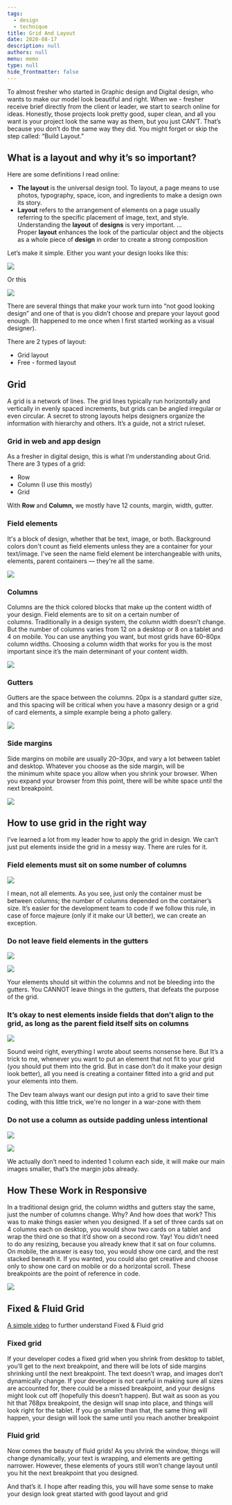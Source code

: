 ```yaml
---
tags: 
  - design
  - technique
title: Grid And Layout
date: 2020-08-17
description: null
authors: null
menu: memo
type: null
hide_frontmatter: false
---
```


To almost fresher who started in Graphic design and Digital design, who wants to make our model look beautiful and right. When we - fresher receive brief directly from the client or leader, we start to search online for ideas. Honestly, those projects look pretty good, super clean, and all you want is your project look the same way as them, but you just CAN’T. That’s because you don’t do the same way they did. You might forget or skip the step called: “Build Layout.”

## What is a layout and why it’s so important?
Here are some definitions I read online:
* **The layout** is the universal design tool. To layout, a page means to use photos, typography, space, icon, and ingredients to make a design own its story.
* **Layout** refers to the arrangement of elements on a page usually referring to the specific placement of image, text, and style. Understanding the **layout** of **designs** is very important. ... Proper **layout** enhances the look of the particular object and the objects as a whole piece of **design** in order to create a strong composition

Let’s make it simple. Either you want your design looks like this:

![](assets/grid-and-layout_3bdce6d13717bd0834f92c4a79970069_md5.webp)

Or this

![](assets/grid-and-layout_36c8e99a111f6eed2d177b9b0eb8228f_md5.webp)

There are several things that make your work turn into “not good looking design” and one of that is you didn’t choose and prepare your layout good enough. (It happened to me once when I first started working as a visual designer).

There are 2 types of layout:
* Grid layout
* Free - formed layout

## Grid
A grid is a network of lines. The grid lines typically run horizontally and vertically in evenly spaced increments, but grids can be angled irregular or even circular. A secret to strong layouts helps designers organize the information with hierarchy and others. It’s a guide, not a strict ruleset.

### Grid in web and app design
As a fresher in digital design, this is what I’m understanding about Grid. There are 3 types of a grid:
* Row
* Column (I use this mostly)
* Grid

With **Row** and **Column,** we mostly have 12 counts, margin, width, gutter.

### Field elements
It's a block of design, whether that be text, image, or both. Background colors don't count as field elements unless they are a container for your text/image. I've seen the name field element be interchangeable with units, elements, parent containers — they're all the same.

![](assets/grid-and-layout_1d7ff36ad43140f04c22a1344327120a_md5.webp)

### Columns
Columns are the thick colored blocks that make up the content width of your design. Field elements are to sit on a certain number of columns. Traditionally in a design system, the column width doesn’t change. But the number of columns varies from 12 on a desktop or 8 on a tablet and 4 on mobile. You can use anything you want, but most grids have 60–80px column widths. Choosing a column width that works for you is the most important since it’s the main determinant of your content width.

![](assets/grid-and-layout_910a469e5bc586180f41f88680bba4bd_md5.webp)

### Gutters
Gutters are the space between the columns. 20px is a standard gutter size, and this spacing will be critical when you have a masonry design or a grid of card elements, a simple example being a photo gallery.

![](assets/grid-and-layout_024c62923ce47df299bd7ee36aa26a77_md5.webp)

### Side margins
Side margins on mobile are usually 20–30px, and vary a lot between tablet and desktop. Whatever you choose as the side margin, will be the minimum white space you allow when you shrink your browser. When you expand your browser from this point, there will be white space until the next breakpoint.

![](assets/grid-and-layout_a043920fee14ac284854524a4e074fd1_md5.webp)

## How to use grid in the right way
I’ve learned a lot from my leader how to apply the grid in design. We can’t just put elements inside the grid in a messy way. There are rules for it.

### Field elements must sit on some number of columns
![](assets/grid-and-layout_99ba657b5b121158b61df8f51c3935df_md5.webp)

I mean, not all elements. As you see, just only the container must be between columns; the number of columns depended on the container’s size. It’s easier for the development team to code if we follow this rule, in case of force majeure (only if it make our UI better), we can create an exception.

### Do not leave field elements in the gutters
![](assets/grid-and-layout_c7cd9400e4b6a7c96f2df3c7f24791f9_md5.webp)

![](assets/grid-and-layout_7417c8675f9f592d8b8fee0d635848e8_md5.webp)

Your elements should sit within the columns and not be bleeding into the gutters. You CANNOT leave things in the gutters, that defeats the purpose of the grid.

### It’s okay to nest elements inside fields that don’t align to the grid, as long as the parent field itself sits on columns
![](assets/grid-and-layout_7df1c65ee21b0bfe2452413491f8f9bf_md5.webp)

Sound weird right, everything I wrote about seems nonsense here. But It’s a trick to me, whenever you want to put an element that not fit to your grid (you should put them into the grid. But in case don’t do it make your design look better), all you need is creating a container fitted into a grid and put your elements into them.

The Dev team always want our design put into a grid to save their time coding, with this little trick, we're no longer in a war-zone with them

### Do not use a column as outside padding unless intentional
![](assets/grid-and-layout_4052e7ff934548603afc4e9abb43548d_md5.webp)

![](assets/grid-and-layout_a106abd338fb3f0957d15d343faef1c5_md5.webp)

We actually don’t need to indented 1 column each side, it will make our main images smaller, that’s the margin jobs already.

## How These Work in Responsive
In a traditional design grid, the column widths and gutters stay the same, just the number of columns change. Why? And how does that work? This was to make things easier when you designed. If a set of three cards sat on 4 columns each on desktop, you would show two cards on a tablet and wrap the third one so that it’d show on a second row. Yay! You didn’t need to do any resizing, because you already knew that it sat on four columns. On mobile, the answer is easy too, you would show one card, and the rest stacked beneath it. If you wanted, you could also get creative and choose only to show one card on mobile or do a horizontal scroll. These breakpoints are the point of reference in code.

![](assets/grid-and-layout_f0045709ef2c31affbb508461c5229cd_md5.webp)

## Fixed & Fluid Grid
[A simple video](https://youtu.be/T6MCkGWSXa0) to further understand Fixed & Fluid grid

### Fixed grid
If your developer codes a fixed grid when you shrink from desktop to tablet, you’ll get to the next breakpoint, and there will be lots of side margins shrinking until the next breakpoint. The text doesn’t wrap, and images don’t dynamically change. If your developer is not careful in making sure all sizes are accounted for, there could be a missed breakpoint, and your designs might look cut off (hopefully this doesn’t happen). But wait as soon as you hit that 768px breakpoint, the design will snap into place, and things will look right for the tablet. If you go smaller than that, the same thing will happen, your design will look the same until you reach another breakpoint

### Fluid grid
Now comes the beauty of fluid grids! As you shrink the window, things will change dynamically, your text is wrapping, and elements are getting narrower. However, these elements of yours still won’t change layout until you hit the next breakpoint that you designed.

And that’s it. I hope after reading this, you will have some sense to make your design look great  started with good layout and grid
